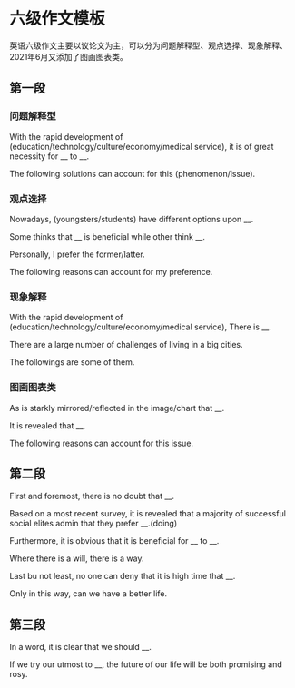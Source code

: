# 六级作文模板

英语六级作文主要以议论文为主，可以分为问题解释型、观点选择、现象解释、2021年6月又添加了图画图表类。

## 第一段

### 问题解释型

With the rapid development of (education/technology/culture/economy/medical service), it is of great necessity for __ to __.

The following solutions can account for this (phenomenon/issue).

### 观点选择

Nowadays, (youngsters/students) have different options upon __.

Some thinks that __ is beneficial while other think __.

Personally, I prefer the former/latter.

The following reasons can account for my preference.

### 现象解释

With the rapid development of (education/technology/culture/economy/medical service), There is __.

There are a large number of challenges of living in a big cities.

The followings are some of them.

### 图画图表类

As is starkly mirrored/reflected in the image/chart that __.

It is revealed that __.

The following reasons can account for this issue.

## 第二段

First and foremost, there is no doubt that __.

Based on a most recent survey, it is revealed that a majority of successful social elites admin that they prefer __.(doing)

Furthermore, it is obvious that it is beneficial for __ to __.

Where there is a will, there is a way.

Last bu not least, no one can deny that it is high time that __.

Only in this way, can we have a better life.

## 第三段

In a word, it is clear that we should __.

If we try our utmost to __, the future of our life will be both promising and rosy.











